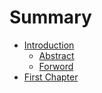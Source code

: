 # Summary

* [Introduction](README.md)
   * [Abstract](abstract.md)
   * [Forword](foreword.md)
* [First Chapter](chapter1.md)

